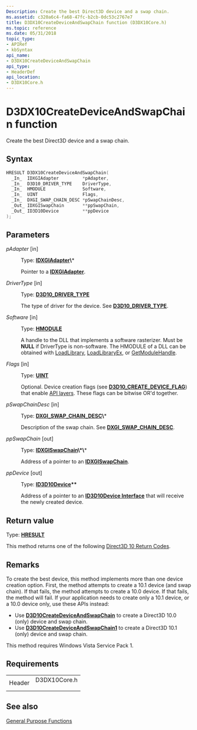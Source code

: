 ```yaml
---
Description: Create the best Direct3D device and a swap chain.
ms.assetid: c320a6c4-fa68-47fc-b2cb-0dc53c2767e7
title: D3DX10CreateDeviceAndSwapChain function (D3DX10Core.h)
ms.topic: reference
ms.date: 05/31/2018
topic_type: 
- APIRef
- kbSyntax
api_name: 
- D3DX10CreateDeviceAndSwapChain
api_type: 
- HeaderDef
api_location: 
- D3DX10Core.h
---
```


# D3DX10CreateDeviceAndSwapChain function

Create the best Direct3D device and a swap chain.

## Syntax


```C++
HRESULT D3DX10CreateDeviceAndSwapChain(
  _In_  IDXGIAdapter         *pAdapter,
  _In_  D3D10_DRIVER_TYPE    DriverType,
  _In_  HMODULE              Software,
  _In_  UINT                 Flags,
  _In_  DXGI_SWAP_CHAIN_DESC *pSwapChainDesc,
  _Out_ IDXGISwapChain       **ppSwapChain,
  _Out_ ID3D10Device         **ppDevice
);
```



## Parameters

<dl> <dt>

*pAdapter* \[in\]
</dt> <dd>

Type: **[**IDXGIAdapter**](https://msdn.microsoft.com/library/Bb174523(v=VS.85).aspx)\***

Pointer to a [**IDXGIAdapter**](https://msdn.microsoft.com/library/Bb174523(v=VS.85).aspx).

</dd> <dt>

*DriverType* \[in\]
</dt> <dd>

Type: **[**D3D10\_DRIVER\_TYPE**](/windows/desktop/api/D3D10misc/ne-d3d10misc-d3d10_driver_type)**

The type of driver for the device. See [**D3D10\_DRIVER\_TYPE**](/windows/desktop/api/D3D10misc/ne-d3d10misc-d3d10_driver_type).

</dd> <dt>

*Software* \[in\]
</dt> <dd>

Type: **[**HMODULE**](https://msdn.microsoft.com/library/Aa383751(v=VS.85).aspx)**

A handle to the DLL that implements a software rasterizer. Must be **NULL** if DriverType is non-software. The HMODULE of a DLL can be obtained with [LoadLibrary](https://msdn2.microsoft.com/library/ms684175.aspx), [LoadLibraryEx](https://msdn2.microsoft.com/library/ms684179.aspx), or [GetModuleHandle](https://docs.microsoft.com/windows/desktop/api/libloaderapi/nf-libloaderapi-getmodulehandlea).

</dd> <dt>

*Flags* \[in\]
</dt> <dd>

Type: **[**UINT**](https://msdn.microsoft.com/library/Aa383751(v=VS.85).aspx)**

Optional. Device creation flags (see [**D3D10\_CREATE\_DEVICE\_FLAG**](/windows/desktop/api/D3D10/ne-d3d10-d3d10_create_device_flag)) that enable [API layers](d3d10-graphics-programming-guide-api-features-layers.md). These flags can be bitwise OR'd together.

</dd> <dt>

*pSwapChainDesc* \[in\]
</dt> <dd>

Type: **[**DXGI\_SWAP\_CHAIN\_DESC**](https://msdn.microsoft.com/library/Bb173075(v=VS.85).aspx)\***

Description of the swap chain. See [**DXGI\_SWAP\_CHAIN\_DESC**](https://msdn.microsoft.com/library/Bb173075(v=VS.85).aspx).

</dd> <dt>

*ppSwapChain* \[out\]
</dt> <dd>

Type: **[**IDXGISwapChain**](https://msdn.microsoft.com/library/Bb174569(v=VS.85).aspx)\*\***

Address of a pointer to an [**IDXGISwapChain**](https://msdn.microsoft.com/library/Bb174569(v=VS.85).aspx).

</dd> <dt>

*ppDevice* \[out\]
</dt> <dd>

Type: **[**ID3D10Device**](/windows/desktop/api/D3D10/nn-d3d10-id3d10device)\*\***

Address of a pointer to an [**ID3D10Device Interface**](/windows/desktop/api/D3D10/nn-d3d10-id3d10device) that will receive the newly created device.

</dd> </dl>

## Return value

Type: **[**HRESULT**](https://msdn.microsoft.com/library/Bb401631(v=MSDN.10).aspx)**

This method returns one of the following [Direct3D 10 Return Codes](d3d10-graphics-reference-returnvalues.md).

## Remarks

To create the best device, this method implements more than one device creation option. First, the method attempts to create a 10.1 device (and swap chain). If that fails, the method attempts to create a 10.0 device. If that fails, the method will fail. If your application needs to create only a 10.1 device, or a 10.0 device only, use these APIs instead:

-   Use [**D3D10CreateDeviceAndSwapChain**](/windows/desktop/api/D3D10Misc/nf-d3d10misc-d3d10createdeviceandswapchain) to create a Direct3D 10.0 (only) device and swap chain.
-   Use [**D3D10CreateDeviceAndSwapChain1**](/windows/desktop/api/D3D10_1/nf-d3d10_1-d3d10createdeviceandswapchain1) to create a Direct3D 10.1 (only) device and swap chain.

This method requires Windows Vista Service Pack 1.

## Requirements



|                   |                                                                                         |
|-------------------|-----------------------------------------------------------------------------------------|
| Header<br/> | <dl> <dt>D3DX10Core.h</dt> </dl> |



## See also

<dl> <dt>

[General Purpose Functions](d3d10-graphics-reference-d3dx10-functions-general-purpose.md)
</dt> </dl>

 

 




